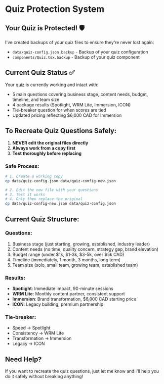 # Quiz Protection System

## Your Quiz is Protected! 🛡️

I've created backups of your quiz files to ensure they're never lost again:

- `data/quiz-config.json.backup` - Backup of your quiz configuration
- `components/Quiz.tsx.backup` - Backup of your quiz component

## Current Quiz Status ✅

Your quiz is currently working and intact with:
- 5 main questions covering business stage, content needs, budget, timeline, and team size
- 4 package results (Spotlight, WRM Lite, Immersion, ICON)
- Tie-breaker question for when scores are tied
- Updated pricing reflecting $6,000 CAD for Immersion

## To Recreate Quiz Questions Safely:

1. **NEVER edit the original files directly**
2. **Always work from a copy first**
3. **Test thoroughly before replacing**

### Safe Process:
```bash
# 1. Create a working copy
cp data/quiz-config.json data/quiz-config-new.json

# 2. Edit the new file with your questions
# 3. Test it works
# 4. Only then replace the original
cp data/quiz-config-new.json data/quiz-config.json
```

## Current Quiz Structure:

### Questions:
1. Business stage (just starting, growing, established, industry leader)
2. Content needs (no time, quality concern, strategy gap, brand elevation)
3. Budget range (under $1k, $1-3k, $3-5k, over $5k CAD)
4. Timeline (immediately, 1 month, 3 months, long term)
5. Team size (solo, small team, growing team, established team)

### Results:
- **Spotlight**: Immediate impact, 90-minute sessions
- **WRM Lite**: Monthly content partner, consistent support
- **Immersion**: Brand transformation, $6,000 CAD starting price
- **ICON**: Legacy building, premium partnership

### Tie-breaker:
- Speed → Spotlight
- Consistency → WRM Lite  
- Transformation → Immersion
- Legacy → ICON

## Need Help?

If you want to recreate the quiz questions, just let me know and I'll help you do it safely without breaking anything!
